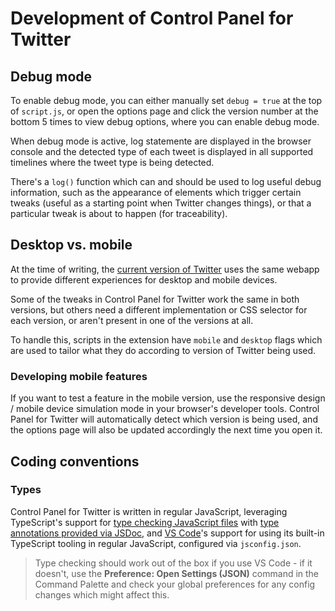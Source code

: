 # Development of Control Panel for Twitter

## Debug mode

To enable debug mode, you can either manually set `debug = true` at the top of `script.js`, or open the options page and click the version number at the bottom 5 times to view debug options, where you can enable debug mode.

When debug mode is active, log statemente are displayed in the browser console and the detected type of each tweet is displayed in all supported timelines where the tweet type is being detected.

There's a `log()` function which can and should be used to log useful debug information, such as the appearance of elements which trigger certain tweaks (useful as a starting point when Twitter changes things), or that a particular tweak is about to happen (for traceability).

## Desktop vs. mobile

At the time of writing, the [current version of Twitter](https://blog.twitter.com/engineering/en_us/topics/infrastructure/2019/buildingthenewtwitter) uses the same webapp to provide different experiences for desktop and mobile devices.

Some of the tweaks in Control Panel for Twitter work the same in both versions, but others need a different implementation or CSS selector for each version, or aren't present in one of the versions at all.

To handle this, scripts in the extension have `mobile` and `desktop` flags which are used to tailor what they do according to version of Twitter being used.

### Developing mobile features

If you want to test a feature in the mobile version, use the responsive design / mobile device simulation mode in your browser's developer tools. Control Panel for Twitter will automatically detect which version is being used, and the options page will also be updated accordingly the next time you open it.

## Coding conventions

### Types

Control Panel for Twitter is written in regular JavaScript, leveraging TypeScript's support for [type checking JavaScript files](https://www.typescriptlang.org/docs/handbook/type-checking-javascript-files.html) with [type annotations provided via JSDoc](https://www.typescriptlang.org/docs/handbook/jsdoc-supported-types.html), and [VS Code](https://code.visualstudio.com/)'s support for using its built-in TypeScript tooling in regular JavaScript, configured via `jsconfig.json`.

> Type checking should work out of the box if you use VS Code - if it doesn't, use the **Preference: Open Settings (JSON)** command in the Command Palette and check your global preferences for any config changes which might affect this.